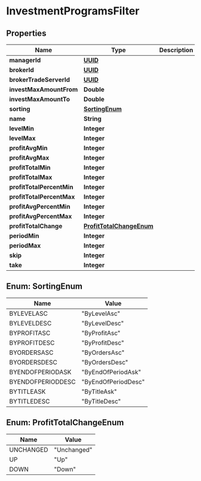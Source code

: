 
# InvestmentProgramsFilter

## Properties
Name | Type | Description | Notes
------------ | ------------- | ------------- | -------------
**managerId** | [**UUID**](UUID.md) |  |  [optional]
**brokerId** | [**UUID**](UUID.md) |  |  [optional]
**brokerTradeServerId** | [**UUID**](UUID.md) |  |  [optional]
**investMaxAmountFrom** | **Double** |  |  [optional]
**investMaxAmountTo** | **Double** |  |  [optional]
**sorting** | [**SortingEnum**](#SortingEnum) |  |  [optional]
**name** | **String** |  |  [optional]
**levelMin** | **Integer** |  |  [optional]
**levelMax** | **Integer** |  |  [optional]
**profitAvgMin** | **Integer** |  |  [optional]
**profitAvgMax** | **Integer** |  |  [optional]
**profitTotalMin** | **Integer** |  |  [optional]
**profitTotalMax** | **Integer** |  |  [optional]
**profitTotalPercentMin** | **Integer** |  |  [optional]
**profitTotalPercentMax** | **Integer** |  |  [optional]
**profitAvgPercentMin** | **Integer** |  |  [optional]
**profitAvgPercentMax** | **Integer** |  |  [optional]
**profitTotalChange** | [**ProfitTotalChangeEnum**](#ProfitTotalChangeEnum) |  |  [optional]
**periodMin** | **Integer** |  |  [optional]
**periodMax** | **Integer** |  |  [optional]
**skip** | **Integer** |  |  [optional]
**take** | **Integer** |  |  [optional]


<a name="SortingEnum"></a>
## Enum: SortingEnum
Name | Value
---- | -----
BYLEVELASC | &quot;ByLevelAsc&quot;
BYLEVELDESC | &quot;ByLevelDesc&quot;
BYPROFITASC | &quot;ByProfitAsc&quot;
BYPROFITDESC | &quot;ByProfitDesc&quot;
BYORDERSASC | &quot;ByOrdersAsc&quot;
BYORDERSDESC | &quot;ByOrdersDesc&quot;
BYENDOFPERIODASK | &quot;ByEndOfPeriodAsk&quot;
BYENDOFPERIODDESC | &quot;ByEndOfPeriodDesc&quot;
BYTITLEASK | &quot;ByTitleAsk&quot;
BYTITLEDESC | &quot;ByTitleDesc&quot;


<a name="ProfitTotalChangeEnum"></a>
## Enum: ProfitTotalChangeEnum
Name | Value
---- | -----
UNCHANGED | &quot;Unchanged&quot;
UP | &quot;Up&quot;
DOWN | &quot;Down&quot;



